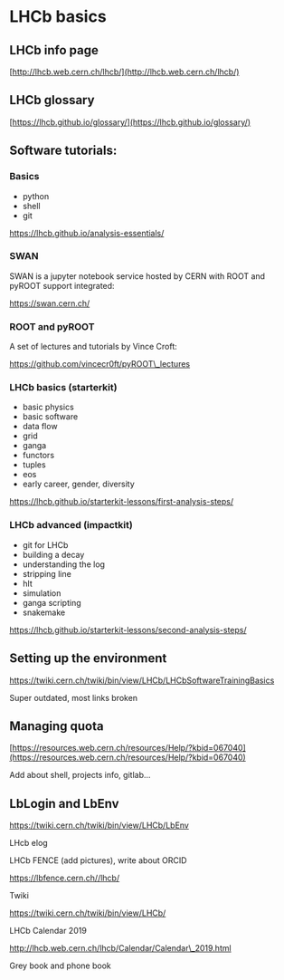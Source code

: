 # LHCb basics

## LHCb info page

[http://lhcb.web.cern.ch/lhcb/](http://lhcb.web.cern.ch/lhcb/)

## LHCb glossary

[https://lhcb.github.io/glossary/](https://lhcb.github.io/glossary/)

## Software tutorials:

### Basics

* python
* shell
* git

<https://lhcb.github.io/analysis-essentials/>

### SWAN

SWAN is a jupyter notebook service hosted by CERN with ROOT and pyROOT support integrated:

<https://swan.cern.ch/>

### ROOT and pyROOT

A set of lectures and tutorials by Vince Croft:

<https://github.com/vincecr0ft/pyROOT\_lectures>

### LHCb basics \(starterkit\)

* basic physics
* basic software
* data flow
* grid
* ganga
* functors
* tuples
* eos
* early career, gender, diversity

<https://lhcb.github.io/starterkit-lessons/first-analysis-steps/>

### LHCb advanced \(impactkit\)

* git for LHCb
* building a decay
* understanding the log
* stripping line
* hlt
* simulation
* ganga scripting
* snakemake

<https://lhcb.github.io/starterkit-lessons/second-analysis-steps/>

## Setting up the environment

<https://twiki.cern.ch/twiki/bin/view/LHCb/LHCbSoftwareTrainingBasics>

Super outdated, most links broken

## Managing quota

[https://resources.web.cern.ch/resources/Help/?kbid=067040](https://resources.web.cern.ch/resources/Help/?kbid=067040)

Add about shell, projects info, gitlab...

## LbLogin and LbEnv

<https://twiki.cern.ch/twiki/bin/view/LHCb/LbEnv>

LHcb elog

LHCb FENCE \(add pictures\), write about ORCID

<https://lbfence.cern.ch//lhcb/>

Twiki

<https://twiki.cern.ch/twiki/bin/view/LHCb/>







LHCb Calendar 2019

<http://lhcb.web.cern.ch/lhcb/Calendar/Calendar\_2019.html>

Grey book and phone book



